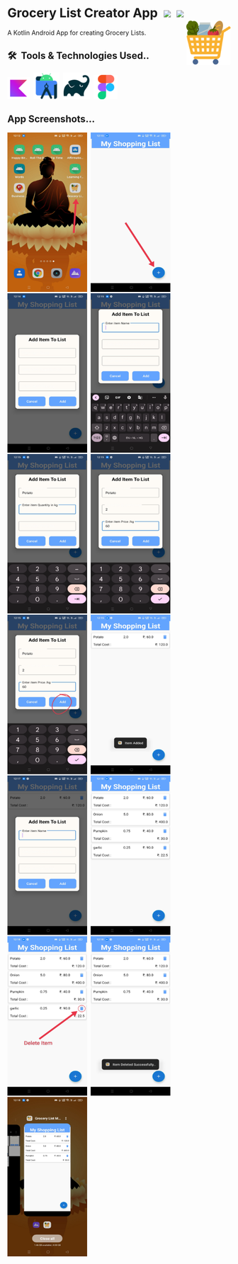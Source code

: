 # Grocery List Creator App &nbsp;![](https://img.shields.io/badge/-Kotlin-blue?style=flat&logo=kotlin&logoColor=black)&nbsp; ![](https://img.shields.io/badge/-Android_Studio-darkred?style=flat&logo=Android&logoColor=black)&nbsp; <img src="https://github.com/AnshSinghSonkhia/Grocery-List-Creator-App/blob/master/app/src/main/res/drawable-v24/grocerycart.png" title="Business Maps App Logo" alt="Business Maps App Logo" width="100" height="100" align="right"/>&nbsp;
A Kotlin Android App for creating Grocery Lists.


## 🛠 &nbsp;Tools & Technologies Used..

<img src="https://github.com/devicons/devicon/blob/master/icons/kotlin/kotlin-original.svg" title="Kotlin" alt="Kotlin" width="50" height="50"/>&nbsp;
<a href="https://g.dev/AnshSinghSonkhia"><img src="https://github.com/devicons/devicon/blob/master/icons/androidstudio/androidstudio-original.svg" title="AndroidStudio"  alt="AndroidStudio" width="60" height="60"/></a>&nbsp;
<img src="https://github.com/devicons/devicon/blob/master/icons/gradle/gradle-plain.svg" title="Gradle"  alt="Gradle" width="60" height="60"/>&nbsp;
<img src="https://github.com/devicons/devicon/blob/master/icons/figma/figma-original.svg" title="Figma" alt="Figma" width="55" height="55"/>&nbsp;


## App Screenshots...

<img src="https://github.com/AnshSinghSonkhia/Grocery-List-Creator-App/blob/main/Screenshots/1.jpg" title="1"  alt="1" width="180" height="360"/>&nbsp;
<img src="https://github.com/AnshSinghSonkhia/Grocery-List-Creator-App/blob/main/Screenshots/2.jpg" title="2"  alt="2" width="180" height="360"/>&nbsp;
<img src="https://github.com/AnshSinghSonkhia/Grocery-List-Creator-App/blob/main/Screenshots/3.jpg" title="3"  alt="3" width="180" height="360"/>&nbsp;
<img src="https://github.com/AnshSinghSonkhia/Grocery-List-Creator-App/blob/main/Screenshots/4.jpg" title="4"  alt="4" width="180" height="360"/>&nbsp;
<img src="https://github.com/AnshSinghSonkhia/Grocery-List-Creator-App/blob/main/Screenshots/5.jpg" title="5"  alt="5" width="180" height="360"/>&nbsp;
<img src="https://github.com/AnshSinghSonkhia/Grocery-List-Creator-App/blob/main/Screenshots/6.jpg" title="6"  alt="6" width="180" height="360"/>&nbsp;
<img src="https://github.com/AnshSinghSonkhia/Grocery-List-Creator-App/blob/main/Screenshots/7.jpg" title="7"  alt="7" width="180" height="360"/>&nbsp;
<img src="https://github.com/AnshSinghSonkhia/Grocery-List-Creator-App/blob/main/Screenshots/8.jpg" title="8"  alt="8" width="180" height="360"/>&nbsp;
<img src="https://github.com/AnshSinghSonkhia/Grocery-List-Creator-App/blob/main/Screenshots/9.jpg" title="9"  alt="9" width="180" height="360"/>&nbsp;
<img src="https://github.com/AnshSinghSonkhia/Grocery-List-Creator-App/blob/main/Screenshots/10.jpg" title="10"  alt="10" width="180" height="360"/>&nbsp;
<img src="https://github.com/AnshSinghSonkhia/Grocery-List-Creator-App/blob/main/Screenshots/11.jpg" title="11"  alt="11" width="180" height="360"/>&nbsp;
<img src="https://github.com/AnshSinghSonkhia/Grocery-List-Creator-App/blob/main/Screenshots/12.jpg" title="12"  alt="12" width="180" height="360"/>&nbsp;
<img src="https://github.com/AnshSinghSonkhia/Grocery-List-Creator-App/blob/main/Screenshots/13.jpg" title="13"  alt="13" width="180" height="360"/>&nbsp;
